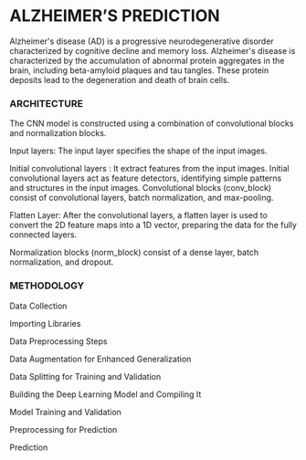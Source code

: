# ALZHEIMER’S PREDICTION 
Alzheimer's disease (AD) is a progressive neurodegenerative disorder characterized by cognitive decline and memory loss. 
Alzheimer's disease is characterized by the accumulation of abnormal protein aggregates in the brain, including beta-amyloid plaques and tau tangles. These protein deposits lead to the degeneration and death of brain cells.

### ARCHITECTURE
The CNN model is constructed using a combination of convolutional blocks and normalization blocks.

Input layers: The input layer specifies the shape of the input images.

Initial convolutional layers : It extract features from the input images. Initial convolutional layers act as feature detectors, identifying simple patterns and structures in the input images.
Convolutional blocks (conv_block) consist of convolutional layers, batch normalization, and max-pooling.

Flatten Layer: After the convolutional layers, a flatten layer is used to convert the 2D feature maps into a 1D vector, preparing the data for the fully connected layers.

Normalization blocks (norm_block) consist of a dense layer, batch normalization, and dropout.

### METHODOLOGY
  Data Collection
  
  Importing Libraries
  
  Data Preprocessing Steps
  
  Data Augmentation for Enhanced Generalization
  
  Data Splitting for Training and Validation
  
  Building the Deep Learning Model and Compiling It
  
  Model Training and Validation
  
  Preprocessing for Prediction
  
  Prediction

